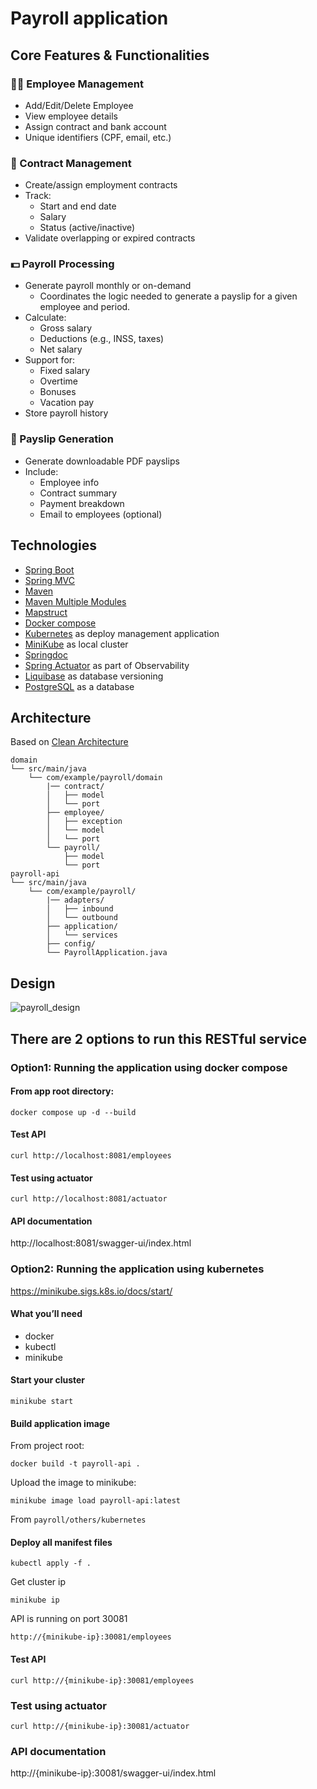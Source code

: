 # Payroll application
## Core Features & Functionalities
### 🧑‍💼 Employee Management
* Add/Edit/Delete Employee
* View employee details
* Assign contract and bank account
* Unique identifiers (CPF, email, etc.)

### 📄 Contract Management
* Create/assign employment contracts
* Track:
  * Start and end date
  * Salary
  * Status (active/inactive)
* Validate overlapping or expired contracts

### 💵 Payroll Processing
* Generate payroll monthly or on-demand
  * Coordinates the logic needed to generate a payslip for a given employee and period.
* Calculate:
  * Gross salary
  * Deductions (e.g., INSS, taxes)
  * Net salary
* Support for:
  * Fixed salary
  * Overtime
  * Bonuses
  * Vacation pay
* Store payroll history

### 📑 Payslip Generation
* Generate downloadable PDF payslips
* Include:
  * Employee info
  * Contract summary
  * Payment breakdown
  * Email to employees (optional)

## Technologies
* [Spring Boot](https://spring.io/projects/spring-boot)
* [Spring MVC](https://docs.spring.io/spring-framework/reference/web/webmvc.html)
* [Maven](https://maven.apache.org/)
* [Maven Multiple Modules](https://maven.apache.org/guides/index.html)
* [Mapstruct](https://mapstruct.org/)
* [Docker compose](https://docs.docker.com/compose/)
* [Kubernetes](https://kubernetes.io/docs/home/) as deploy management application
* [MiniKube](https://minikube.sigs.k8s.io/docs/start/) as local cluster
* [Springdoc](https://springdoc.org/)
* [Spring Actuator](https://docs.spring.io/spring-boot/docs/2.0.x/actuator-api/html/) as part of Observability
* [Liquibase](https://www.liquibase.com/) as database versioning
* [PostgreSQL](https://www.postgresql.org/) as a database

## Architecture
Based on [Clean Architecture](https://blog.cleancoder.com/uncle-bob/2012/08/13/the-clean-architecture.html)
```
domain
└── src/main/java
    └── com/example/payroll/domain
        |── contract/ 
        │   ├── model
        │   └── port
        ├── employee/
        │   ├── exception
        │   └── model
        │   └── port
        └── payroll/
            ├── model
            └── port
payroll-api
└── src/main/java
    └── com/example/payroll/
        |── adapters/ 
        │   ├── inbound
        │   └── outbound
        ├── application/
        │   └── services
        ├── config/
        └── PayrollApplication.java
```
## Design
![payroll_design](others/etc/docs/payroll-design.png)

## There are 2 options to run this RESTful service
### Option1:  Running the application using docker compose
#### From app root directory:
```
docker compose up -d --build
```
#### Test API
`curl http://localhost:8081/employees`

#### Test using actuator
`curl http://localhost:8081/actuator`

#### API documentation
http://localhost:8081/swagger-ui/index.html

### Option2:  Running the application using kubernetes
https://minikube.sigs.k8s.io/docs/start/
#### What you’ll need
* docker
* kubectl
* minikube
#### Start your cluster
```
minikube start
```
#### Build application image
From project root:
```
docker build -t payroll-api .
```
Upload the image to minikube:
```
minikube image load payroll-api:latest
```
From `payroll/others/kubernetes`
#### Deploy all manifest files
```
kubectl apply -f .
```
Get cluster ip
```
minikube ip
```
API is running on port 30081

`http://{minikube-ip}:30081/employees`

#### Test API
`curl http://{minikube-ip}:30081/employees`

### Test using actuator
`curl http://{minikube-ip}:30081/actuator`

### API documentation
http://{minikube-ip}:30081/swagger-ui/index.html